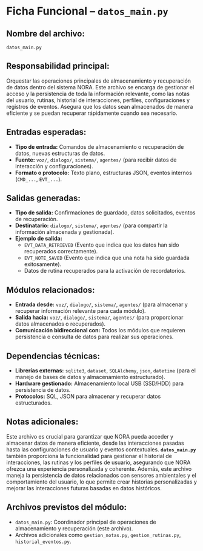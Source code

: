 # Ficha Funcional – `datos_main.py`

## Nombre del archivo:
`datos_main.py`

## Responsabilidad principal:
Orquestar las operaciones principales de almacenamiento y recuperación de datos dentro del sistema NORA. Este archivo se encarga de gestionar el acceso y la persistencia de toda la información relevante, como las notas del usuario, rutinas, historial de interacciones, perfiles, configuraciones y registros de eventos. Asegura que los datos sean almacenados de manera eficiente y se puedan recuperar rápidamente cuando sea necesario.

## Entradas esperadas:
- **Tipo de entrada:** Comandos de almacenamiento o recuperación de datos, nuevas estructuras de datos.
- **Fuente:** `voz/`, `dialogo/`, `sistema/`, `agentes/` (para recibir datos de interacción y configuraciones).
- **Formato o protocolo:** Texto plano, estructuras JSON, eventos internos (`CMD_...`, `EVT_...`).

## Salidas generadas:
- **Tipo de salida:** Confirmaciones de guardado, datos solicitados, eventos de recuperación.
- **Destinatario:** `dialogo/`, `sistema/`, `agentes/` (para compartir la información almacenada y gestionada).
- **Ejemplo de salida:**
  - `EVT_DATA_RETRIEVED` (Evento que indica que los datos han sido recuperados correctamente).
  - `EVT_NOTE_SAVED` (Evento que indica que una nota ha sido guardada exitosamente).
  - Datos de rutina recuperados para la activación de recordatorios.

## Módulos relacionados:
- **Entrada desde:** `voz/`, `dialogo/`, `sistema/`, `agentes/` (para almacenar y recuperar información relevante para cada módulo).
- **Salida hacia:** `voz/`, `dialogo/`, `sistema/`, `agentes/` (para proporcionar datos almacenados o recuperados).
- **Comunicación bidireccional con:** Todos los módulos que requieren persistencia o consulta de datos para realizar sus operaciones.

## Dependencias técnicas:
- **Librerías externas:** `sqlite3`, `dataset`, `SQLAlchemy`, `json`, `datetime` (para el manejo de bases de datos y almacenamiento estructurado).
- **Hardware gestionado:** Almacenamiento local USB (SSD/HDD) para persistencia de datos.
- **Protocolos:** SQL, JSON para almacenar y recuperar datos estructurados.

## Notas adicionales:
Este archivo es crucial para garantizar que NORA pueda acceder y almacenar datos de manera eficiente, desde las interacciones pasadas hasta las configuraciones de usuario y eventos contextuales. **`datos_main.py`** también proporciona la funcionalidad para gestionar el historial de interacciones, las rutinas y los perfiles de usuario, asegurando que NORA ofrezca una experiencia personalizada y coherente. Además, este archivo maneja la persistencia de datos relacionados con sensores ambientales y el comportamiento del usuario, lo que permite crear historias personalizadas y mejorar las interacciones futuras basadas en datos históricos.

## Archivos previstos del módulo:
- `datos_main.py`: Coordinador principal de operaciones de almacenamiento y recuperación (este archivo).
- Archivos adicionales como `gestion_notas.py`, `gestion_rutinas.py`, `historial_eventos.py`.
